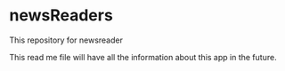 # newsReaders
This repository for newsreader

This read me file will have all the information about this app in the future.

